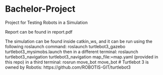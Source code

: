 # Bachelor-Project
Project for Testing Robots in a Simulation
<p> Report can be found in report.pdf </p>
<p> The simulation can be found inside catkin_ws, and it can be run using the following roslaunch command:
  roslaunch turtlebot3_gazebo turtlebot3_mysimobs.launch 
  then in a different terminal:
  roslaunch turtlebot3_navigation turtlebot3_navigation map_file:=map.yaml (provided in this repo)
  in a third terminal:
  rosrun move_bot move_bot
#
Turtlebot 3 is owned by Robotis: https://github.com/ROBOTIS-GIT/turtlebot3
